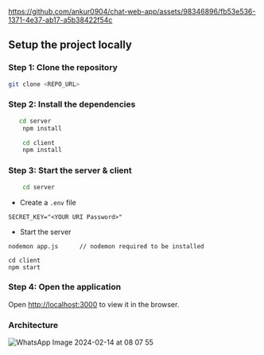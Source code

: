 

https://github.com/ankur0904/chat-web-app/assets/98346896/fb53e536-1371-4e37-ab17-a5b38422f54c

## Setup the project locally 

### Step 1: Clone the repository
```bash
git clone <REPO_URL>
```

### Step 2: Install the dependencies
```bash
   cd server
    npm install
```

```bash
    cd client
    npm install
```

### Step 3: Start the server & client
```bash
    cd server
```

- Create a `.env` file
```
SECRET_KEY="<YOUR URI Password>"
```

- Start the server
```
nodemon app.js      // nodemon required to be installed
```

```
cd client
npm start
```

### Step 4: Open the application
Open [http://localhost:3000](http://localhost:3000) to view it in the browser.

### Architecture
![WhatsApp Image 2024-02-14 at 08 07 55](https://github.com/ankur0904/chat-web-app/assets/98346896/3bd5cedc-e6df-4796-9bca-4503417878ca)
